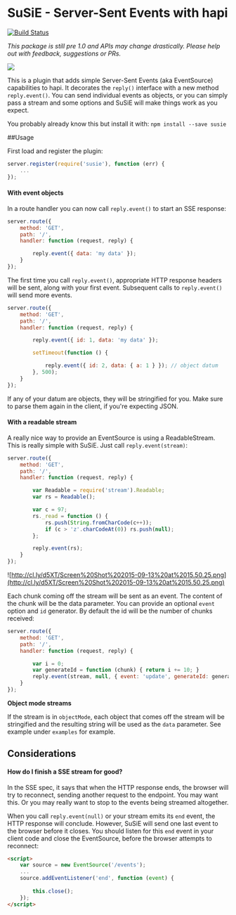 # SuSiE - Server-Sent Events with hapi
[![Build Status](https://travis-ci.org/mtharrison/susie.svg)](https://travis-ci.org/mtharrison/susie)

_This package is still pre 1.0 and APIs may change drastically. Please help out with feedback, suggestions or PRs._

![](http://cl.ly/image/403X2e1R2T29/Untitled3.gif)

This is a plugin that adds simple Server-Sent Events (aka EventSource) capabilities to hapi. It decorates the `reply()` interface with a new method `reply.event()`. You can send individual events as objects, or you can simply pass a stream and some options and SuSiE will make things work as you expect.

You probably already know this but install it with: `npm install --save susie`

##Usage

First load and register the plugin:

```javascript
server.register(require('susie'), function (err) {
    ...
});
```

#### With event objects

In a route handler you can now call `reply.event()` to start an SSE response:

```javascript
server.route({
    method: 'GET',
    path: '/',
    handler: function (request, reply) {

        reply.event({ data: 'my data' });
    }
});
```

The first time you call `reply.event()`, appropriate HTTP response headers will be sent, along with your first event. Subsequent calls to `reply.event()` will send more events.

```javascript
server.route({
    method: 'GET',
    path: '/',
    handler: function (request, reply) {

        reply.event({ id: 1, data: 'my data' });

        setTimeout(function () {

            reply.event({ id: 2, data: { a: 1 } }); // object datum
        }, 500);
    }
});
```
If any of your datum are objects, they will be stringified for you. Make sure to parse them again in the client, if you're expecting JSON.

#### With a readable stream

A really nice way to provide an EventSource is using a ReadableStream. This is really simple with SuSiE. Just call `reply.event(stream)`:

```javascript
server.route({
    method: 'GET',
    path: '/',
    handler: function (request, reply) {

        var Readable = require('stream').Readable;
        var rs = Readable();

        var c = 97;
        rs._read = function () {
            rs.push(String.fromCharCode(c++));
            if (c > 'z'.charCodeAt(0)) rs.push(null);
        };

        reply.event(rs);
    }
});
```
![http://cl.ly/d5XT/Screen%20Shot%202015-09-13%20at%2015.50.25.png](http://cl.ly/d5XT/Screen%20Shot%202015-09-13%20at%2015.50.25.png)

Each chunk coming off the stream will be sent as an event. The content of the chunk will be the data parameter. You can provide an optional `event` option and `id` generator. By default the id will be the number of chunks received:

```javascript
server.route({
    method: 'GET',
    path: '/',
    handler: function (request, reply) {

        var i = 0;
        var generateId = function (chunk) { return i += 10; }
        reply.event(stream, null, { event: 'update', generateId: generateId });
    }
});
```
**Object mode streams**

If the stream is in `objectMode`, each object that comes off the stream will be stringified and the resulting string will be used as the `data` parameter. See example under `examples` for example.

## Considerations

#### How do I finish a SSE stream for good?

In the SSE spec, it says that when the HTTP response ends, the browser will try to reconnect, sending another request to the endpoint. You may want this. Or you may really want to stop to the events being streamed altogether.

When you call `reply.event(null)` or your stream emits its `end` event, the HTTP response will conclude. However, SuSiE will send one last event to the browser before it closes. You should listen for this `end` event in your client code and close the EventSource, before the browser attempts to reconnect:

```html
<script>
    var source = new EventSource('/events');
    ...
    source.addEventListener('end', function (event) {
    
        this.close();
    });
</script>
